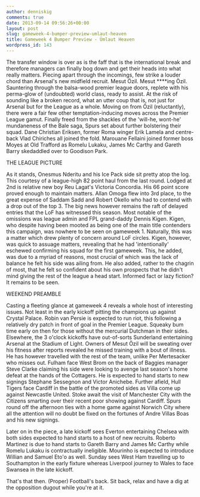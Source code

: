 ```yaml
---
author: denniskig
comments: true
date: 2013-09-14 09:56:26+00:00
layout: post
slug: gameweek-4-bumper-preview-umlaut-heaven
title: Gameweek 4 Bumper Preview - Ümlaut Heaven
wordpress_id: 143
---
```


The transfer window is over as is the faff that is the international break and therefore managers can finally bog down and get their heads into what really matters. Piecing apart through the incomings, few strike a louder chord than Arsenal's new midfield recruit. Mesut Özil. Mesut ****ing Özil. Sauntering through the balsa-wood premier league doors, replete with his perma-glow of (undoubted) world class, ready to assist. At the risk of sounding like a broken record, what an utter coup that is, not just for Arsenal but for the League as a whole. Moving on from Özil (reluctantly), there were a fair few other temptation-inducing moves across the Premier League gamut. Finally freed from the shackles of the 'will-he, wont-he' mundaneness of the Bale saga, Spurs set about further bolstering their squad. Dane Christian Eriksen, former Roma winger Erik Lamela and centre-back Vlad Chiriches all joined the fold. Marouane Fellaini joined former boss Moyes at Old Trafford as Romelu Lukaku, James Mc Carthy and Gareth Barry skedaddled over to Goodison Park.  

THE LEAGUE PICTURE

As it stands, Onesmus Nderitu and his Ice Pack side sit pretty atop the log. This courtesy of a league-high 82 point haul from the last round. Lodged at 2nd is relative new boy Reu Lagat's Victoria Concordia. His 66 point score proved enough to maintain matters. Allan Omoga flew into 3rd place, to the great expense of Saddam Sadd and Robert Okello who had to contend with a drop out of the top 3. The big news however remains the raft of delayed entries that the LoF has witnessed this season. Most notable of the omissions was league admin and FPL grand-daddy Dennis Kigen. Kigen, who despite having been mooted as being one of the main title contenders this campaign, was nowhere to be seen on gameweek 1. Naturally, this was a matter which drew plenty of concern around LoF circles. Kigen, however, was quick to assuage matters, revealing that he had 'intentionally' eschewed confirming his squad for the first gameweek. This, he added, was due to a myriad of reasons, most crucial of which was the lack of balance he felt his side was ailing from. He also added, rather to the chagrin of most, that he felt so confident about his own prospects that he didn't mind giving the rest of the league a head start. Informed fact or lazy fiction? It remains to be seen. 

WEEKEND PREAMBLE

Casting a fleeting glance at gameweek 4 reveals a whole host of interesting issues.  Not least in the early kickoff pitting the champions up against Crystal Palace. Robin van Persie is expected to run riot, this following a relatively dry patch in front of goal in the Premier League. Squeaky bum time early on then for those without the mercurial Dutchman in their sides. Elsewhere, the 3 o'clock kickoffs have out-of-sorts Sunderland entertaining Arsenal at the Stadium of Light. Owners of Mesut Özil will be sweating over his fitness after reports revealed he missed training with a bout of illness. He has however travelled with the rest of the team, unlike Per Mertesacker who misses out. Fulham face West Brom on the back of Baggies manager Steve Clarke claiming his side were looking to avenge last season's home defeat at the hands of the Cottagers. He is expected to hand starts to new signings Stephane Sessegnon and Victor Anichebe. Further afield, Hull Tigers face Cardiff in the battle of the promoted sides as Villa come up against Newcastle United. Stoke await the visit of Manchester City with the Citizens smarting over their recent poor showing against  Cardiff. Spurs round off the afternoon ties with a home game against Norwich City where all the attention will no doubt be fixed on the fortunes of Andre Villas Boas and his new signings.

Later on in the piece, a late kickoff sees Everton entertaining Chelsea with both sides expected to hand starts to a host of new recruits. Roberto Martinez is due to hand starts to Gareth Barry and James Mc Carthy while Romelu Lukaku is contractually ineligible. Mourinho is expected to introduce Willian and Samuel Eto'o as well. Sunday sees West Ham travelling up to Southampton in the early fixture whereas Liverpool journey to Wales to face Swansea in the late kickoff. 

That's that then. (Proper) Football's back. Sit back, relax and have a dig at the opposition dugout while you're at it. 



